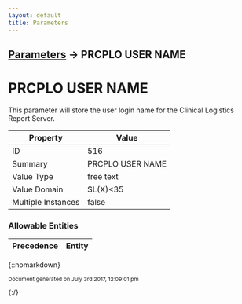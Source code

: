 ```yaml
---
layout: default
title: Parameters
---
```


## [Parameters](TableOfContents) &#8594; PRCPLO USER NAME
# PRCPLO USER NAME

This parameter will store the user login name for the Clinical Logistics Report Server.

Property | Value
--- | ---
ID | 516
Summary | PRCPLO USER NAME
Value Type | free text
Value Domain | $L(X)&lt;35
Multiple Instances | false

### Allowable Entities

Precedence | Entity
--- | ---

{::nomarkdown} <br/><p style="font-size: 11px">Document generated on July 3rd 2017, 12:09:01 pm</p>{:/}